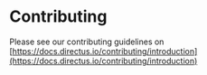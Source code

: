 # Contributing

Please see our contributing guidelines on
[https://docs.directus.io/contributing/introduction](https://docs.directus.io/contributing/introduction) 
